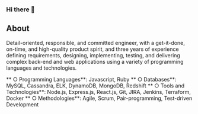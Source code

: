 ### Hi there 👋

<!--
**dhananjay8/dhananjay8** is a ✨ _special_ ✨ repository because its `README.md` (this file) appears on your GitHub profile.

Here are some ideas to get you started:

- 🔭 I’m currently working on ...
- 🌱 I’m currently learning ...
- 👯 I’m looking to collaborate on ...
- 🤔 I’m looking for help with ...
- 💬 Ask me about ...
- 📫 How to reach me: ...
- 😄 Pronouns: ...
- ⚡ Fun fact: ...
-->

## About
Detail-oriented, responsible, and committed engineer, with a get-it-done, on-time, and high-quality product spirit, and three years of experience defining requirements, designing, implementing, testing, and delivering complex back-end and web applications using a variety of programming languages and technologies.


** ○ Programming Languages**: Javascript, Ruby
** ○ Databases**: MySQL, Cassandra, ELK, DynamoDB, MongoDB, Redshift
** ○ Tools and Technologies**: Node.js, Express.js, React.js, Git, JIRA, Jenkins, Terraform, Docker
** ○ Methodologies**: Agile, Scrum, Pair-programming, Test-driven Development
